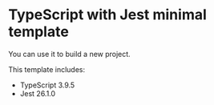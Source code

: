 # TypeScript with Jest minimal template

You can use it to build a new project.

This template includes:
* TypeScript 3.9.5
* Jest 26.1.0

